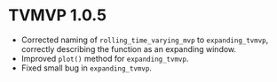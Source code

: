 # TVMVP 1.0.5

* Corrected naming of `rolling_time_varying_mvp` to `expanding_tvmvp`, correctly describing the function as an expanding window.
* Improved `plot()` method for `expanding_tvmvp`.
* Fixed small bug in `expanding_tvmvp`.